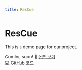 ```yaml
---
title: ResCue
---
```


# ResCue

This is a demo page for our project.

Coming soon!
📄 [논문 보기](https://arxiv.org/)  
💻 [GitHub 코드](https://github.com/jinah-korea-univ/ResCue)


